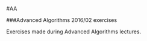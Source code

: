 #AA


###Advanced Algorithms 2016/02 exercises



Exercises made during Advanced Algorithms lectures.
